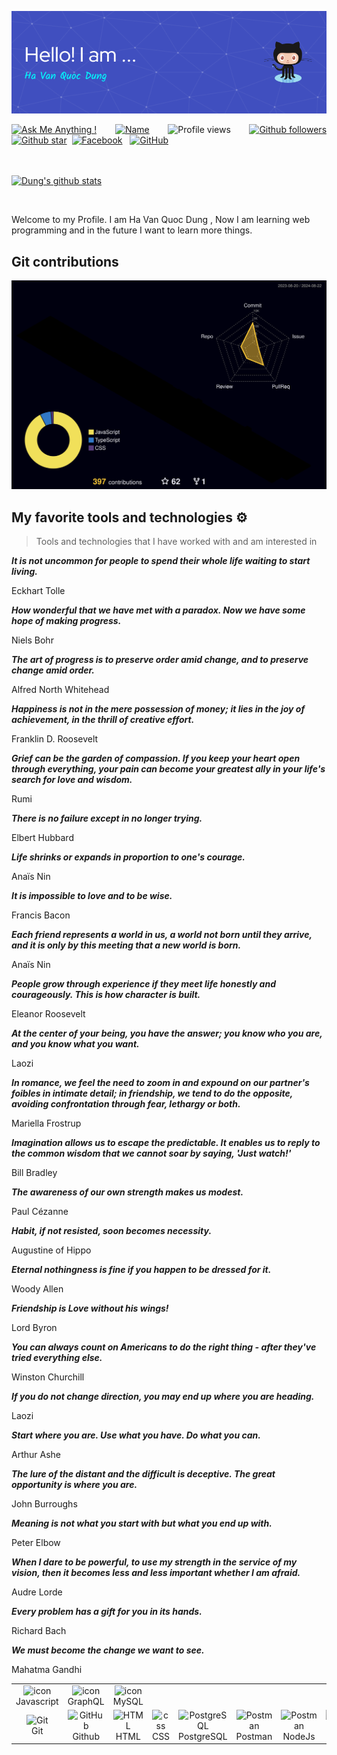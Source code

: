![Header](./github-header-image.png)

<div align="justify">

[![Ask Me Anything !](https://img.shields.io/badge/Ask%20me-anything-1abc9c.svg)](https://www.facebook.com/jonlnyy/)&nbsp;&nbsp;
[![Name](https://img.shields.io/badge/Ha%20Van-Quoc%20Dung-green)](https://www.facebook.com/jonlnyy/)&nbsp;&nbsp;
![Profile views](https://komarev.com/ghpvc/?username=Dung24-6&base=1000)&nbsp;&nbsp;
[![Github followers](https://img.shields.io/github/followers/Dung24-6?style=social)](https://github.com/Dung24-6?tab=followers)
[![Github star](https://img.shields.io/github/stars/Dung24-6?affiliations=OWNER&style=social)](https://github.com/Dung24-6?tab=repositories)&nbsp;
[![Facebook](https://img.shields.io/badge/Facebook-%231877F2.svg?style=for-the-badge&logo=Facebook&logoColor=white)](https://www.facebook.com/jonlnyy/)&nbsp;&nbsp;
[![GitHub](https://img.shields.io/badge/github-%23121011.svg?style=for-the-badge&logo=github&logoColor=white)](https://github.com/Dung24-6)&nbsp;&nbsp;

<br><br>
[![Dung's github stats](https://github-readme-stats.vercel.app/api?username=Dung24-6&theme=blue-green)](https://github.com/Dung24-6)
</div>

<br>



<p align="justify"> 

Welcome to my Profile. I am Ha Van Quoc Dung , Now I am learning web programming and in the future I want to learn more things.

</p>

## Git contributions
  
![](./profile-3d-contrib/profile-night-rainbow.svg)

## My favorite tools and technologies ⚙️ 

> Tools and technologies that I have worked with and am interested in

<table>
  <tr>
    <td align="center" width="96">
        <img src="https://techstack-generator.vercel.app/js-icon.svg" alt="icon" width="65" height="65" />
      <br>Javascript
    </td>
    <td align="center" width="96">
        <img src="https://techstack-generator.vercel.app/graphql-icon.svg" alt="icon" width="65" height="65" />
      <br>GraphQL
    </td>
    <td align="center" width="96">
    <img src="https://techstack-generator.vercel.app/java-icon.svg" alt="icon" width="65" height="65"/>
    <br>MySQL
  </tr>
  <tr>
    <td align="center" width="96"> 
        <img src="https://user-images.githubusercontent.com/25181517/192108372-f71d70ac-7ae6-4c0d-8395-51d8870c2ef0.png" width="48" height="48" alt="Git" />
      <br>Git
    </td>
    <td align="center" width="96">
        <img src="https://user-images.githubusercontent.com/25181517/192108374-8da61ba1-99ec-41d7-80b8-fb2f7c0a4948.png" width="48" height="48" alt="GitHub" />
      <br>Github
    </td>
    <td align="center"  width="96">
        <img src="https://skillicons.dev/icons?i=html" width="48" height="48" alt="HTML" />
      <br>HTML
    </td>
    <td align="center" width="96">
        <img src="https://skillicons.dev/icons?i=css" width="48" height="48" alt="css" />
      <br>CSS
    </td>
    <td align="center" width="96">
        <img src="https://skillicons.dev/icons?i=postgres" width="48" height="48" alt="PostgreSQL" />
      <br>PostgreSQL
    </td>
     </td>
        <td align="center" width="96">
        <img src="https://user-images.githubusercontent.com/25181517/192109061-e138ca71-337c-4019-8d42-4792fdaa7128.png" width="48" height="48" alt="Postman" />
      <br>Postman
    </td>
     </td>
        <td align="center" width="96">
        <img src="https://wiki.matbao.net/wp-content/uploads/2022/07/image-168-1024x576.png" width="48" height="48" alt="Postman"/>
      <br>NodeJs
    </td>
    <td align="center" width="96">
        <img src="https://images.viblo.asia/286c9a3f-6a38-4113-addd-7b6e43b537bf.jpg" width="48" height="48" alt="Postman"/>
      <br>mongoDB
    </td>
  </tr>
  
  <!--- [![Github star](https://img.shields.io/github/stars/Dung24-6?affiliations=OWNER%2CCOLLABORATOR%2CORGANIZATION_MEMBER&style=social)](https://github.com/Dung24-6?tab=repositories)&nbsp;&nbsp;-->







_**It is not uncommon for people to spend their whole life waiting to start living.**_

Eckhart Tolle



_**How wonderful that we have met with a paradox. Now we have some hope of making progress.**_

Niels Bohr

_**The art of progress is to preserve order amid change, and to preserve change amid order.**_

Alfred North Whitehead

_**Happiness is not in the mere possession of money; it lies in the joy of achievement, in the thrill of creative effort.**_

Franklin D. Roosevelt

_**Grief can be the garden of compassion. If you keep your heart open through everything, your pain can become your greatest ally in your life's search for love and wisdom.**_

Rumi

_**There is no failure except in no longer trying.**_

Elbert Hubbard

_**Life shrinks or expands in proportion to one's courage.**_

Anaïs Nin

_**It is impossible to love and to be wise.**_

Francis Bacon

_**Each friend represents a world in us, a world not born until they arrive, and it is only by this meeting that a new world is born.**_

Anaïs Nin

_**People grow through experience if they meet life honestly and courageously. This is how character is built.**_

Eleanor Roosevelt

_**At the center of your being, you have the answer; you know who you are, and you know what you want.**_

Laozi

_**In romance, we feel the need to zoom in and expound on our partner's foibles in intimate detail; in friendship, we tend to do the opposite, avoiding confrontation through fear, lethargy or both.**_

Mariella Frostrup

_**Imagination allows us to escape the predictable. It enables us to reply to the common wisdom that we cannot soar by saying, 'Just watch!'**_

Bill Bradley

_**The awareness of our own strength makes us modest.**_

Paul Cézanne

_**Habit, if not resisted, soon becomes necessity.**_

Augustine of Hippo

_**Eternal nothingness is fine if you happen to be dressed for it.**_

Woody Allen

_**Friendship is Love without his wings!**_

Lord Byron

_**You can always count on Americans to do the right thing - after they've tried everything else.**_

Winston Churchill

_**If you do not change direction, you may end up where you are heading.**_

Laozi

_**Start where you are. Use what you have. Do what you can.**_

Arthur Ashe

_**The lure of the distant and the difficult is deceptive. The great opportunity is where you are.**_

John Burroughs

_**Meaning is not what you start with but what you end up with.**_

Peter Elbow

_**When I dare to be powerful, to use my strength in the service of my vision, then it becomes less and less important whether I am afraid.**_

Audre Lorde

_**Every problem has a gift for you in its hands.**_

Richard Bach

_**We must become the change we want to see.**_

Mahatma Gandhi
